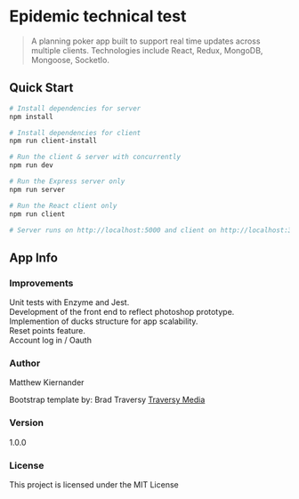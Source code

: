 # Epidemic technical test

> A planning poker app built to support real time updates across multiple clients.
Technologies include React, Redux, MongoDB, Mongoose, SocketIo.

## Quick Start

```bash
# Install dependencies for server
npm install

# Install dependencies for client
npm run client-install

# Run the client & server with concurrently
npm run dev

# Run the Express server only
npm run server

# Run the React client only
npm run client

# Server runs on http://localhost:5000 and client on http://localhost:3000
```


## App Info

### Improvements
Unit tests with Enzyme and Jest. \
Development of the front end to reflect photoshop prototype. \
Implemention of ducks structure for app scalability. \
Reset points feature. \
Account log in / Oauth


### Author
Matthew Kiernander

Bootstrap template by:
Brad Traversy
[Traversy Media](http://www.traversymedia.com)

### Version

1.0.0

### License

This project is licensed under the MIT License
